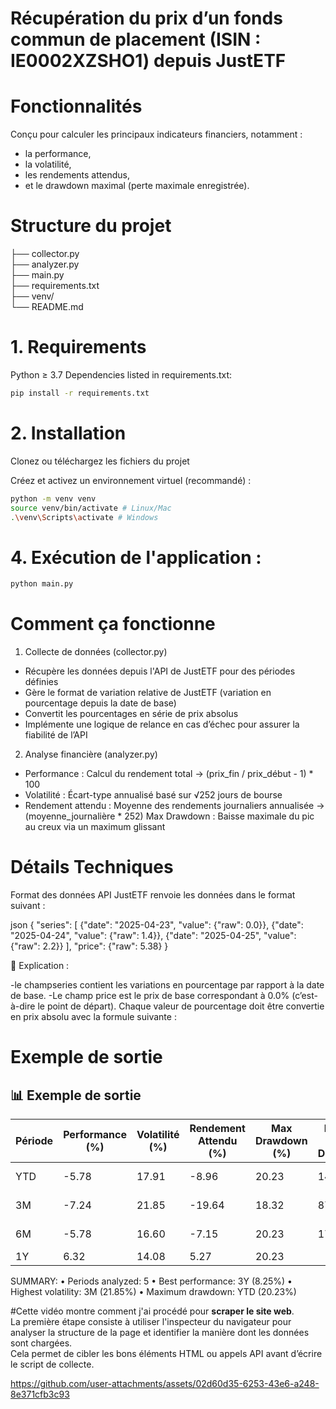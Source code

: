 # Récupération du prix d’un fonds commun de placement (ISIN : IE0002XZSHO1) depuis JustETF

# Fonctionnalités
Conçu pour calculer les principaux indicateurs financiers, notamment :

- la performance,
- la volatilité,
- les rendements attendus,
- et le drawdown maximal (perte maximale enregistrée).

# Structure du projet

├── collector.py        
├── analyzer.py         
├── main.py                
├── requirements.txt  
├── venv/               
└── README.md           


# 1. Requirements

Python ≥ 3.7
Dependencies listed in requirements.txt:

```bash
pip install -r requirements.txt
```
# 2. Installation

Clonez ou téléchargez les fichiers du projet

Créez et activez un environnement virtuel (recommandé) :

```bash
python -m venv venv
source venv/bin/activate # Linux/Mac
.\venv\Scripts\activate # Windows
```
# 4. Exécution de l'application :

```bash
python main.py
```


# Comment ça fonctionne
1. Collecte de données (collector.py)
- Récupère les données depuis l'API de JustETF pour des périodes définies
- Gère le format de variation relative de JustETF (variation en pourcentage depuis la date de base)
- Convertit les pourcentages en série de prix absolus
- Implémente une logique de relance en cas d’échec pour assurer la fiabilité de l’API


2. Analyse financière (analyzer.py)
- Performance : Calcul du rendement total → (prix_fin / prix_début - 1) * 100
- Volatilité : Écart-type annualisé basé sur √252 jours de bourse
- Rendement attendu : Moyenne des rendements journaliers annualisée → (moyenne_journalière * 252)
Max Drawdown : Baisse maximale du pic au creux via un maximum glissant


# Détails Techniques
Format des données API
JustETF renvoie les données dans le format suivant :

json
{
  "series": [
    {"date": "2025-04-23", "value": {"raw": 0.0}},
    {"date": "2025-04-24", "value": {"raw": 1.4}},
    {"date": "2025-04-25", "value": {"raw": 2.2}}
  ],
  "price": {"raw": 5.38}
}

📌 Explication :

-le champseries contient les variations en pourcentage par rapport à la date de base.
-Le champ price est le prix de base correspondant à 0.0% (c’est-à-dire le point de départ).
Chaque valeur de pourcentage doit être convertie en prix absolu avec la formule suivante :


#  Exemple de sortie
## 📊 Exemple de sortie

| Période | Performance (%) | Volatilité (%) | Rendement Attendu (%) | Max Drawdown (%) | Points de Données | Date de Début | Date de Fin   |
|---------|------------------|----------------|------------------------|------------------|--------------------|----------------|---------------|
| YTD     | -5.78            | 17.91          | -8.96                  | 20.23            | 143                | 2025-01-01     | 2025-05-23    |
| 3M      | -7.24            | 21.85          | -19.64                 | 18.32            | 87                 | 2025-02-26     | 2025-05-23    |
| 6M      | -5.78            | 16.60          | -7.15                  | 20.23            | 177                | 2024-11-28     | 2025-05-23    |
| 1Y      | 6.32             | 14.08          | 5.27                   | 20.23



 SUMMARY:
• Periods analyzed: 5
• Best performance: 3Y (8.25%)
• Highest volatility: 3M (21.85%)
• Maximum drawdown: YTD (20.23%)







#Cette vidéo montre comment j'ai procédé pour **scraper le site web**.  
La première étape consiste à utiliser l'inspecteur du navigateur pour analyser la structure de la page et identifier la manière dont les données sont chargées.  
Cela permet de cibler les bons éléments HTML ou appels API avant d’écrire le script de collecte.

https://github.com/user-attachments/assets/02d60d35-6253-43e6-a248-8e371cfb3c93



